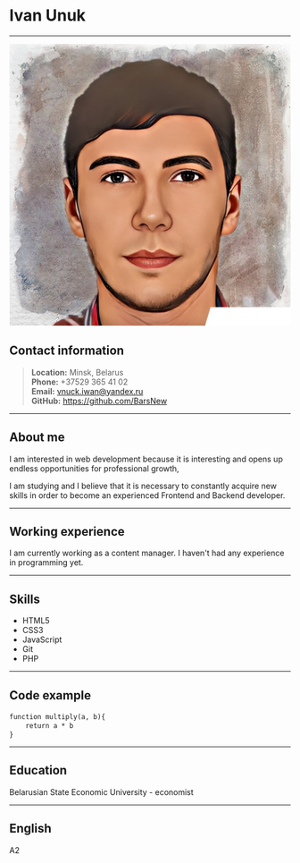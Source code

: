 # Ivan Unuk
---
![Ivan Unuk](img/iv.jpg)
## Contact information
> __Location:__ Minsk, Belarus  
__Phone:__ +37529 365 41 02  
__Email:__ vnuck.iwan@yandex.ru  
__GitHub:__ https://github.com/BarsNew  

---
## About me
I am interested in web development because it is interesting and opens up endless opportunities for professional growth,

I am studying and I believe that it is necessary to constantly acquire new skills in order to become an experienced Frontend and Backend developer.

---
## Working experience
I am currently working as a content manager. I haven't had any experience in programming yet.

---
## Skills
* HTML5
* CSS3
* JavaScript
* Git
* PHP

---
## Code example
```
function multiply(a, b){
    return a * b
}
```
---
## Education
Belarusian State Economic University - economist

---
## English
A2